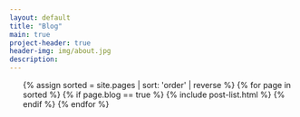```yaml
---
layout: default
title: "Blog"
main: true
project-header: true
header-img: img/about.jpg
description: 
---
```


<ul class="catalogue">
{% assign sorted = site.pages | sort: 'order' | reverse %}
{% for page in sorted %}
{% if page.blog == true %}
{% include post-list.html %}
{% endif %}
{% endfor %}
</ul>